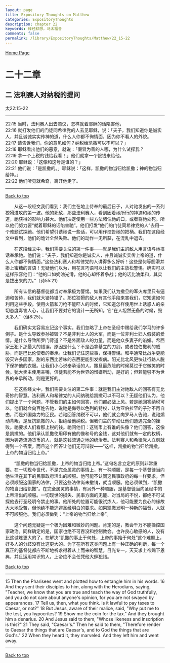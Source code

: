```yaml
---
layout: page
title: Expository Thoughts on Matthew
categories: ExpositoryThoughts
description: chapter 22
keywords: 释经默想，马太福音
comments: false
permalink: /library/ExpositoryThoughts/Matthew/22_15-22
---
```

[ Home Page ]({{site.baseurl}}/index) <br>

<a name="0"></a>
# 二十二章 

## 二 法利赛人对纳税的提问

太22:15-22

***

22:15 当时，法利赛人出去商议，怎样就着耶稣的话陷害他，<br>
22:16 就打发他们的门徒同希律党的人去见耶稣，说：「夫子，我们知道你是诚实人，并且诚诚实实传神的道，什么人你都不徇情面，因为你不看人的外貌。<br>
22:17 请告诉我们，你的意见如何？纳税给凯撒可以不可以？」<br>
22:18 耶稣看出他们的恶意，就说：「假冒为善的人哪，为什么试探我？<br>
22:19 拿一个上税的钱给我看！」他们就拿一个银钱来给他。<br>
22:20 耶稣说：「这像和这号是谁的？」<br>
22:21 他们说：「是凯撒的。」耶稣说：「这样，凯撒的物当归给凯撒；神的物当归给神。」<br>
22:22 他们听见就希奇，离开他走了。<br>

***

[Back to top](#0)

&emsp;&emsp;从这一段经文我们看到：我们主在地上侍奉的最后日子，人对祂发出的一系列狡猾进攻的第一波。他的死敌，那些法利赛人，看到因着祂所行的神迹和祂的传道，祂获得的影响力甚大。他们决定使用一些方法堵住祂的口，或者将祂处死。所以他们努力要“就着耶稣的话陷害祂”。他们打发“他们的门徒同希律党的人”去用一个难题试探祂。他们希望引诱祂说一些话，可以用作控告祂的把柄。我们在这段经文中看到，他们的诡计全然失败。他们的动作一无所获，在混乱中退去。

&emsp;&emsp;在这段经文中，我们需要关注的第一件事——就是我们主的敌人用言语与祂搭话奉承祂。他们说：“夫子，我们知道你是诚实人，并且诚诚实实传上帝的道，什么人你都不徇情面。”这些法利赛人和希律党的人讲得多么好听！这些是何等圆滑并掺上蜜糖的言语！无疑他们以为，用花言巧语可以让我们的主放松警惕。确实可以这样形容他们：“他的口如奶油光滑，他的心却怀着争战；他的话比油柔和，其实是拔出来的刀。”（诗55:21）

&emsp;&emsp;所有认信的基督徒都当对奉承极为警惕。如果我们认为撒旦的军火库里只有逼迫和苦待，我们就大错特错了。那位狡猾的敌人有其他手段来害我们，它知道如何利用这些手段。使用火箭和刀枪不能吓人的时候，它知道怎样使用世上诱惑人的亲切态度毒害人心，让我们不要对它的诡计一无所知。它“在人坦然无备的时候，毁灭多人”（但8:25）。

&emsp;&emsp;我们确实太容易忘记这个事实。我们忽略了上帝在圣经中赐给我们学习的许多例子。是什么导致参孙被毁？不是非利士人的大军，而是一位非利士妇人假装的爱情。是什么导致所罗门背道？不是外面敌人的力量，而是他众多妻子的谄媚。希西家王犯下那最大的错误，原因是什么？不是西拿基立的刀剑，或者拉伯撒利的威胁，而是巴比伦使者的奉承。让我们记住这些事，保持警惕。和平通常比战争更能毁灭许多国家。甜的东西比苦味的东西更能引发疾病。阳光比北风更快让行路人脱下保护他的衣服。让我们小心说奉承话的人。撒旦最危险的时候莫过于它微笑的时候。犹大卖主使用亲嘴，信徒若能不为世界的憎嫌所动，是好的；但若能够不为世界的奉承所动，则是更好的。

&emsp;&emsp;在这些经文中，我们需要关注的第二件事：就是我们主对祂敌人的回答有无比奇妙的智慧。法利赛人和希律党的人问纳税给凯撒可以不可以？无疑他们认为，他们提出了一个问题，不管我们的主如何回答，他们都必战上风。若是祂回答纳税可以，他们就会向百姓告祂，说祂是侮辱以色列的特权，认为亚伯拉罕的子孙不再自由，而是外国势力的臣民。若祂回答纳税不可以，他们就会向罗马人告祂，说祂煽动背叛，是反抗凯撒的人，拒绝给他纳税。但我们主的举动让他们遭遇完全的挫败。祂要求人们看那上税的钱。祂问他们：这钱币上有谁的头像？他们回答，这像是凯撒的。他们承认凯撒使用印有他的像和号的金钱，这对他们就有一定的权柄，因为铸造流通货币的人，就是这钱流通之地的统治者。法利赛人和希律党人立刻就得到一个答案，而且这个回答让他们无可辩驳——“这样，凯撒的物当归给凯撒，上帝的物当归给上帝。”

&emsp;&emsp;“凯撒的物当归给凯撒，上帝的物当归给上帝。”这句名言立定的原则非常重要。在一切现今世代，不是完全属灵的事情上，有一种顺服，是每一个基督徒当向他生活在其下的民事政府活出的顺服。他可能不认同这民事政府的每一样要求，但必须顺服这国家的法律，只要这些法律尚未撤销，就当顺服。他必须做到，“凯撒的物当归给凯撒”。在完全属灵的事情，有另外一种顺服，是基督徒当向圣经中的上帝活出的顺服。一切现世的损失、民事方面的无能、对当局的不悦，都绝不可试探他去行圣经明令禁止的事。他所处的位置可能很试炼人，他可能要为良心的缘故大大地受苦，但他绝不能逃避圣经明白的要求。如果凯撒发明一种新的福音，人就不可顺服他。我们必须做到：“上帝的物当归给上帝”。

&emsp;&emsp;这个问题无疑是一个极为困难和微妙的问题。肯定的是，教会千万不能操控国家政治。同样确定的是，国家也绝不可吞没和控制教会。也许良心敏感的人，没有比这试炼更大的了。在解决“凯撒的事止于何处，上帝的事始于何处”这个难题上，好多人的分歧没有比这更大的。为了在所有这类问题上有一种正确的判断，每一个真正的基督徒都应不断地祈求得着从上而来的智慧。目光专一，天天求上帝赐下恩典，并且运用常识的人，上帝绝不会任凭他大肆犯错。

[Back to top](#0)

***

15 Then the Pharisees went and plotted how to entangle him in his words. 16 And they sent their disciples to him, along with the Herodians, saying, "Teacher, we know that you are true and teach the way of God truthfully, and you do not care about anyone's opinion, for you are not swayed by appearances. 17 Tell us, then, what you think. Is it lawful to pay taxes to Caesar, or not?" 18 But Jesus, aware of their malice, said, "Why put me to the test, you hypocrites? 19 Show me the coin for the tax." And they brought him a denarius. 20 And Jesus said to them, "Whose likeness and inscription is this?" 21 They said, "Caesar's." Then he said to them, "Therefore render to Caesar the things that are Caesar's, and to God the things that are God's." 22 When they heard it, they marveled. And they left him and went away.

***

[Back to top](#0)
